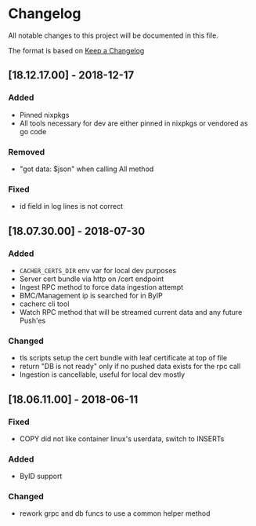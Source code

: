 # Changelog
All notable changes to this project will be documented in this file.

The format is based on [Keep a Changelog](http://keepachangelog.com/en/1.0.0/)

## [18.12.17.00] - 2018-12-17
### Added
- Pinned nixpkgs
- All tools necessary for dev are either pinned in nixpkgs or vendored as go code
### Removed
- "got data: $json" when calling All method
### Fixed
- id field in log lines is not correct

## [18.07.30.00] - 2018-07-30
### Added
- `CACHER_CERTS_DIR` env var for local dev purposes
- Server cert bundle via http on /cert endpoint
- Ingest RPC method to force data ingestion attempt
- BMC/Management ip is searched for in ByIP
- cacherc cli tool
- Watch RPC method that will be streamed current data and any future Push'es
### Changed
- tls scripts setup the cert bundle with leaf certificate at top of file
- return "DB is not ready" only if no pushed data exists for the rpc call
- Ingestion is cancellable, useful for local dev mostly

## [18.06.11.00] - 2018-06-11
### Fixed
- COPY did not like container linux's userdata, switch to INSERTs
### Added
- ByID support
### Changed
- rework grpc and db funcs to use a common helper method
